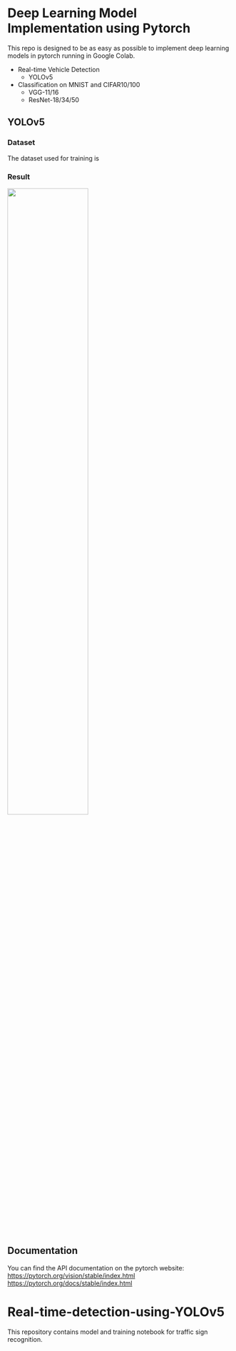 # Deep Learning Model Implementation using Pytorch
This repo is designed to be as easy as possible to implement deep learning models in pytorch running in Google Colab. 
* Real-time Vehicle Detection 
  * YOLOv5
* Classification on MNIST and CIFAR10/100
  * VGG-11/16
  * ResNet-18/34/50

## YOLOv5

### Dataset 

The dataset used for training is 

### Result 
<img width="60%" src="https://user-images.githubusercontent.com/76892271/199302043-2e9540c6-e1eb-49eb-a82b-6e7737845265.gif"/>

## Documentation
You can find the API documentation on the pytorch website: https://pytorch.org/vision/stable/index.html
https://pytorch.org/docs/stable/index.html


# Real-time-detection-using-YOLOv5

This repository contains model and training notebook for traffic sign recognition. 


